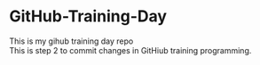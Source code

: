 # GitHub-Training-Day
This is my gihub training day repo   
This is step 2 to commit changes in GitHiub training programming.
